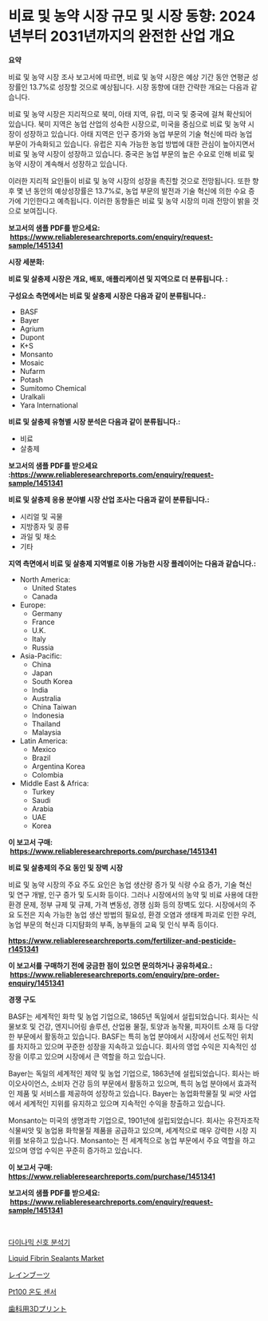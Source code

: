 <p><h1>비료 및 농약 시장 규모 및 시장 동향: 2024년부터 2031년까지의 완전한 산업 개요</h1></p><p><strong>요약</strong></p>
<p><p>비료 및 농약 시장 조사 보고서에 따르면, 비료 및 농약 시장은 예상 기간 동안 연평균 성장률인 13.7%로 성장할 것으로 예상됩니다. 시장 동향에 대한 간략한 개요는 다음과 같습니다.</p><p>비료 및 농약 시장은 지리적으로 북미, 아태 지역, 유럽, 미국 및 중국에 걸쳐 확산되어 있습니다. 북미 지역은 농업 산업의 성숙한 시장으로, 미국을 중심으로 비료 및 농약 시장이 성장하고 있습니다. 아태 지역은 인구 증가와 농업 부문의 기술 혁신에 따라 농업 부문이 가속화되고 있습니다. 유럽은 지속 가능한 농업 방법에 대한 관심이 높아지면서 비료 및 농약 시장이 성장하고 있습니다. 중국은 농업 부문의 높은 수요로 인해 비료 및 농약 시장이 계속해서 성장하고 있습니다.</p><p>이러한 지리적 요인들이 비료 및 농약 시장의 성장을 촉진할 것으로 전망됩니다. 또한 향후 몇 년 동안의 예상성장률은 13.7%로, 농업 부문의 발전과 기술 혁신에 의한 수요 증가에 기인한다고 예측됩니다. 이러한 동향들은 비료 및 농약 시장의 미래 전망이 밝을 것으로 보여집니다.</p></p>
<p><strong>보고서의 샘플 PDF를 받으세요: &nbsp;<a href="https://www.reliableresearchreports.com/enquiry/request-sample/1451341">https://www.reliableresearchreports.com/enquiry/request-sample/1451341</a></strong></p>
<p><strong>시장 세분화:</strong></p>
<p><strong> 비료 및 살충제 시장은 개요, 배포, 애플리케이션 및 지역으로 더 분류됩니다. :</strong></p>
<p><strong>구성요소 측면에서는 비료 및 살충제 시장은 다음과 같이 분류됩니다.:</strong></p>
<p><ul><li>BASF</li><li>Bayer</li><li>Agrium</li><li>Dupont</li><li>K+S</li><li>Monsanto</li><li>Mosaic</li><li>Nufarm</li><li>Potash</li><li>Sumitomo Chemical</li><li>Uralkali</li><li>Yara International</li></ul></p>
<p><strong> 비료 및 살충제 유형별 시장 분석은 다음과 같이 분류됩니다.:</strong></p>
<p><ul><li>비료</li><li>살충제</li></ul></p>
<p><strong>보고서의 샘플 PDF를 받으세요 :<a href="https://www.reliableresearchreports.com/enquiry/request-sample/1451341">https://www.reliableresearchreports.com/enquiry/request-sample/1451341</a></strong></p>
<p><strong> 비료 및 살충제 응용 분야별 시장 산업 조사는 다음과 같이 분류됩니다.:</strong></p>
<p><ul><li>시리얼 및 곡물</li><li>지방종자 및 콩류</li><li>과일 및 채소</li><li>기타</li></ul></p>
<p><strong>지역 측면에서 비료 및 살충제 지역별로 이용 가능한 시장 플레이어는 다음과 같습니다.:</strong></p>
<p><ul>
    <li>
        North America:
        <ul>
            <li>United States</li>
            <li>Canada</li>
        </ul>
    </li>
    <li>
        Europe:
        <ul>
            <li>Germany</li>
            <li>France</li>
            <li>U.K.</li>
            <li>Italy</li>
            <li>Russia</li>
        </ul>
    </li>
    <li>
        Asia-Pacific:
        <ul>
            <li>China</li>
            <li>Japan</li>
            <li>South Korea</li>
            <li>India</li>
            <li>Australia</li>
            <li>China Taiwan</li>
            <li>Indonesia</li>
            <li>Thailand</li>
            <li>Malaysia</li>
        </ul>
    </li>
    <li>
        Latin America:
        <ul>
            <li>Mexico</li>
            <li>Brazil</li>
            <li>Argentina Korea</li>
            <li>Colombia</li>
        </ul>
    </li>
    <li>
        Middle East & Africa:
        <ul>
            <li>Turkey</li>
            <li>Saudi</li>
            <li>Arabia</li>
            <li>UAE</li>
            <li>Korea</li>
        </ul>
    </li>
    </ul></p>
<p><strong>이 보고서 구매: &nbsp;<a href="https://www.reliableresearchreports.com/purchase/1451341">https://www.reliableresearchreports.com/purchase/1451341</a></strong></p>
<p><strong>비료 및 살충제의 주요 동인 및 장벽 시장</strong></p>
<p><p>비료 및 농약 시장의 주요 주도 요인은 농업 생산량 증가 및 식량 수요 증가, 기술 혁신 및 연구 개발, 인구 증가 및 도시화 등이다. 그러나 시장에서의 농약 및 비료 사용에 대한 환경 문제, 정부 규제 및 규제, 가격 변동성, 경쟁 심화 등의 장벽도 있다. 시장에서의 주요 도전은 지속 가능한 농업 생산 방법의 필요성, 환경 오염과 생태계 파괴로 인한 우려, 농업 부문의 혁신과 디지턈화의 부족, 농부들의 교육 및 인식 부족 등이다.</p></p>
<p><strong><a href="https://www.reliableresearchreports.com/fertilizer-and-pesticide-r1451341">https://www.reliableresearchreports.com/fertilizer-and-pesticide-r1451341</a></strong></p>
<p><strong>이 보고서를 구매하기 전에 궁금한 점이 있으면 문의하거나 공유하세요.: &nbsp;<a href="https://www.reliableresearchreports.com/enquiry/pre-order-enquiry/1451341">https://www.reliableresearchreports.com/enquiry/pre-order-enquiry/1451341</a></strong></p>
<p><strong>경쟁 구도</strong></p>
<p><p>BASF는 세계적인 화학 및 농업 기업으로, 1865년 독일에서 설립되었습니다. 회사는 식물보호 및 건강, 엔지니어링 솔루션, 산업용 물질, 토양과 농작물, 피자이트 소재 등 다양한 부문에서 활동하고 있습니다. BASF는 특히 농업 분야에서 시장에서 선도적인 위치를 차지하고 있으며 꾸준한 성장을 지속하고 있습니다. 회사의 영업 수익은 지속적인 성장을 이루고 있으며 시장에서 큰 역할을 하고 있습니다.</p><p>Bayer는 독일의 세계적인 제약 및 농업 기업으로, 1863년에 설립되었습니다. 회사는 바이오사이언스, 소비자 건강 등의 부문에서 활동하고 있으며, 특히 농업 분야에서 효과적인 제품 및 서비스를 제공하여 성장하고 있습니다. Bayer는 농업화학물질 및 씨앗 사업에서 세계적인 지위를 유지하고 있으며 지속적인 수익을 창출하고 있습니다.</p><p>Monsanto는 미국의 생명과학 기업으로, 1901년에 설립되었습니다. 회사는 유전자조작 식물씨앗 및 농업용 화학물질 제품을 공급하고 있으며, 세계적으로 매우 강력한 시장 지위를 보유하고 있습니다. Monsanto는 전 세계적으로 농업 부문에서 주요 역할을 하고 있으며 영업 수익은 꾸준히 증가하고 있습니다.</p></p>
<p><strong>이 보고서 구매: &nbsp; <a href="https://www.reliableresearchreports.com/purchase/1451341">https://www.reliableresearchreports.com/purchase/1451341</a></strong></p>
<p><strong>보고서의 샘플 PDF를 받으세요: &nbsp;<a href="https://www.reliableresearchreports.com/enquiry/request-sample/1451341">https://www.reliableresearchreports.com/enquiry/request-sample/1451341</a></strong><strong></strong></p>
<p>&nbsp;</p>
<p><p><a href="https://medium.com/@rowanmaggio/%EB%8F%99%EC%A0%81-%EC%8B%A0%ED%98%B8-%EB%B6%84%EC%84%9D%EA%B8%B0-%EC%8B%9C%EC%9E%A5-%EA%B2%BD%EC%9F%81-%EB%B6%84%EC%84%9D-%EC%8B%9C%EC%9E%A5-%EB%8F%99%ED%96%A5-%EB%B0%8F-2031%EB%85%84%EA%B9%8C%EC%A7%80%EC%9D%98-%EC%98%88%EC%B8%A1-514747f7ab90">다이나믹 신호 분석기</a></p><p><a href="https://www.linkedin.com/pulse/liquid-fibrin-sealants-market-size-share-amp-trends-analysis-lgmnf?trackingId=DZiKkKQqcd3s20bFFFNT3w%3D%3D">Liquid Fibrin Sealants Market</a></p><p><a href="https://medium.com/@sandrajerde2015/%E3%83%AC%E3%82%A4%E3%83%B3%E3%83%96%E3%83%BC%E3%83%84%E5%B8%82%E5%A0%B4%E3%81%AE%E3%82%A4%E3%83%B3%E3%82%B5%E3%82%A4%E3%83%88-%E5%B8%82%E5%A0%B4%E3%81%AE%E3%83%88%E3%83%AC%E3%83%B3%E3%83%89-%E6%88%90%E9%95%B7-2024%E5%B9%B4%E3%81%8B%E3%82%892031%E5%B9%B4%E3%81%BE%E3%81%A7%E3%81%AE%E4%BA%88%E6%B8%AC-7ec78a7494f6">レインブーツ</a></p><p><a href="https://medium.com/@rowanmaggio/pt100-%EC%98%A8%EB%8F%84-%EC%84%BC%EC%84%9C-%EC%8B%9C%EC%9E%A5-%EC%A0%84%EB%A7%9D-%EC%82%B0%EC%97%85-%EA%B0%9C%EC%9A%94-%EB%B0%8F-%EC%98%88%EC%B8%A1-2024-2031-ffc6a176a602">Pt100 온도 센서</a></p><p><a href="https://medium.com/@sandrajerde2015/%E6%AD%AF%E7%A7%91%E7%94%A83d%E3%83%97%E3%83%AA%E3%83%B3%E3%83%88%E5%B8%82%E5%A0%B4%E3%82%B7%E3%82%A7%E3%82%A2%E3%81%AE%E9%80%B2%E5%8C%96%E3%81%A8%E5%B8%82%E5%A0%B4%E6%88%90%E9%95%B7%E3%83%88%E3%83%AC%E3%83%B3%E3%83%89-2024%E5%B9%B4-2031%E5%B9%B4-675d985a3184">歯科用3Dプリント</a></p></p>
